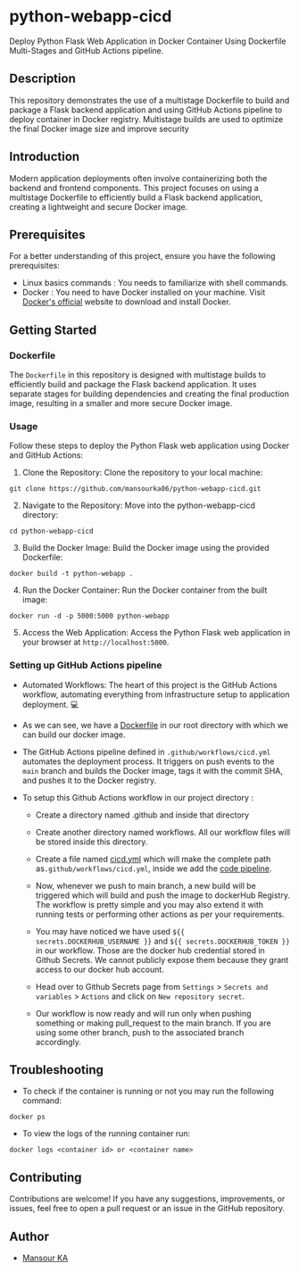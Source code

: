 # python-webapp-cicd

Deploy Python Flask Web Application in Docker Container Using Dockerfile Multi-Stages and GitHub Actions pipeline.

## Description

This repository demonstrates the use of a multistage Dockerfile to build and package a Flask backend application and using GitHub Actions pipeline to deploy container in Docker registry.
Multistage builds are used to optimize the final Docker image size and improve security

## Introduction
Modern application deployments often involve containerizing both the backend and frontend components. This project focuses on using a multistage Dockerfile to efficiently build a Flask backend application, creating a lightweight and secure Docker image.

## Prerequisites

For a better understanding of this project, ensure you have the following prerequisites:

- Linux basics commands : You needs to familiarize with shell commands.
- Docker : You need to have Docker installed on your machine. Visit [Docker's official](https://www.docker.com/get-started/) website to download and install Docker.

## Getting Started

### Dockerfile

The `Dockerfile` in this repository is designed with multistage builds to efficiently build and package the Flask backend application. It uses separate stages for building dependencies and creating the final production image, resulting in a smaller and more secure Docker image.


### Usage

Follow these steps to deploy the Python Flask web application using Docker and GitHub Actions:

1. Clone the Repository:
Clone the repository to your local machine:
```
git clone https://github.com/mansourka06/python-webapp-cicd.git
```

2. Navigate to the Repository:
Move into the python-webapp-cicd directory:
```
cd python-webapp-cicd
```

3. Build the Docker Image:
Build the Docker image using the provided Dockerfile:
```
docker build -t python-webapp .
```

4. Run the Docker Container:
Run the Docker container from the built image:
```
docker run -d -p 5000:5000 python-webapp
```

5. Access the Web Application:
Access the Python Flask web application in your browser at `http://localhost:5000`.

### Setting up GitHub Actions pipeline

- Automated Workflows: The heart of this project is the GitHub Actions workflow, 
automating everything from infrastructure setup to application deployment. 💻

- As we can see, we have a [Dockerfile](Dockerfile) in our root directory with which we can build our docker image.

- The GitHub Actions pipeline defined in `.github/workflows/cicd.yml` automates the deployment process. It triggers on push events to the `main` branch and builds the Docker image, tags it with the commit SHA, and pushes it to the Docker registry.


- To setup this Github Actions workflow in our project directory :
    - Create a directory named .github and inside that directory 
    - Create another directory named workflows. All our workflow files will be stored inside this directory. 
    - Create a file named [cicd.yml](.github/workflows/cicd.yml) which will make the complete path as`.github/workflows/cicd.yml`, inside we add the [code pipeline](.github/workflows/cicd.yml).

    - Now, whenever we push to main branch, a new build will be triggered which will build and push the image to dockerHub Registry. The workflow is pretty simple and you may also extend it with running tests or performing other actions as per your requirements.

    - You may have noticed we have used `${{ secrets.DOCKERHUB_USERNAME }}` and `${{ secrets.DOCKERHUB_TOKEN }}` in our workflow. Those are the docker hub credential stored in Github Secrets. We cannot publicly expose them because they grant access to our docker hub account.

    - Head over to Github Secrets page from `Settings` > `Secrets and variables` > `Actions` and click on `New repository secret`.

    - Our workflow is now ready and will run only when pushing something or making pull_request to the main branch. If you are using some other branch, push to the associated branch accordingly.

## Troubleshooting

- To check if the container is running or not you may run the following command:
```
docker ps
```

- To view the logs of the running container run:
```
docker logs <container id> or <container name>
```

## Contributing
Contributions are welcome! If you have any suggestions, improvements, or issues, feel free to open a pull request or an issue in the GitHub repository.

## Author

- [Mansour KA](https://github.dev/mansourka06)